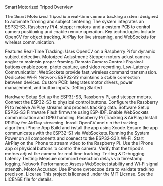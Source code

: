 Smart Motorized Tripod Overview 

The Smart Motorized Tripod is a real-time camera tracking system designed to automate framing and subject centering. The system integrates an ESP32-S3, Raspberry Pi 4, stepper motors, and a custom PCB to control camera positioning and enable remote operation. Key technologies include OpenCV for object tracking, AirPlay for live streaming, and WebSockets for wireless communication.

Features Real-Time Tracking: Uses OpenCV on a Raspberry Pi for dynamic subject detection. Motorized Adjustment: Stepper motors adjust camera angles to maintain proper framing. Remote Camera Control: Physical buttons enable zoom, photo capture, and video recording. Low-Latency Communication: WebSockets provide fast, wireless command transmission. Dedicated Wi-Fi Network: ESP32-S3 maintains a stable connection between devices. Custom PCB: Integrates motor drivers, power management, and button inputs. Getting Started

Hardware Setup Set up the ESP32-S3, Raspberry Pi, and stepper motors. Connect the ESP32-S3 to physical control buttons. Configure the Raspberry Pi to receive AirPlay streams and process tracking data.
Software Setup ESP32-S3 Firmware Flash firmware using ESP-IDF. Enable WebSockets communication and GPIO handling. Raspberry Pi (Tracking & AirPlay) Install RPiPlay for AirPlay streaming. Install OpenCV and run the tracking algorithm. iPhone App Build and install the app using Xcode. Ensure the app communicates with the ESP32-S3 via WebSockets.
Running the System Power on all components and connect to the ESP32-S3’s Wi-Fi. Start AirPlay on the iPhone to stream video to the Raspberry Pi. Use the iPhone app or physical buttons to control the camera. Verify that the tripod’s motors adjust the camera for real-time tracking. Testing & Debugging Latency Testing: Measure command execution delays via timestamp logging. Network Performance: Assess WebSocket stability and Wi-Fi signal strength. Motor Accuracy: Use iPhone gyroscope data to validate tracking precision. License This project is licensed under the MIT License. See the LICENSE file for details.

